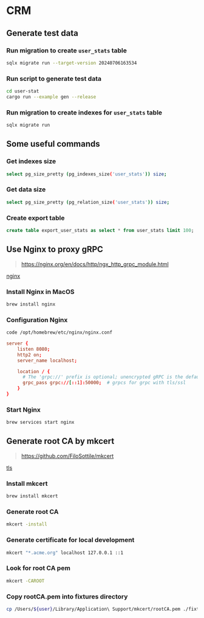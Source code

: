 # CRM

## Generate test data

### Run migration to create `user_stats` table

```bash
sqlx migrate run --target-version 20240706163534
```

### Run script to generate test data

```bash
cd user-stat
cargo run --example gen --release
```

### Run migration to create indexes for `user_stats` table

```bash
sqlx migrate run
```

## Some useful commands

### Get indexes size

```bash
select pg_size_pretty (pg_indexes_size('user_stats')) size;
```

### Get data size

```bash
select pg_size_pretty (pg_relation_size('user_stats')) size;
```

### Create export table

```sql
create table export_user_stats as select * from user_stats limit 100;
```

## Use Nginx to proxy gRPC

> https://nginx.org/en/docs/http/ngx_http_grpc_module.html

[nginx](./assets/img/nginx.jpg)

### Install Nginx in MacOS

```bash
brew install nginx
```

### Configuration Nginx

```bash
code /opt/homebrew/etc/nginx/nginx.conf
```

```conf
server {
    listen 8080;
    http2 on;
    server_name localhost;

    location / {
      # The 'grpc://' prefix is optional; unencrypted gRPC is the default
      grpc_pass grpc://[::1]:50000;  # grpcs for grpc with tls/ssl
    }
}
```

### Start Nginx

```bash
brew services start nginx
```

## Generate root CA by mkcert

> https://github.com/FiloSottile/mkcert

[tls](./assets/img/tls.jpg)

### Install mkcert

```bash
brew install mkcert
```

### Generate root CA

```bash
mkcert -install
```

### Generate certificate for local development

```bash
mkcert "*.acme.org" localhost 127.0.0.1 ::1
```

### Look for root CA pem

```bash
mkcert -CAROOT
```

### Copy rootCA.pem into fixtures directory

```bash
cp /Users/${user}/Library/Application\ Support/mkcert/rootCA.pem ./fixtures/rootCA.pem
```
